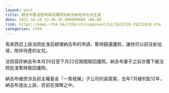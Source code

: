 ```yaml
---
layout: post
title: 納吉布獲准暫時取回護照到新加坡陪伴女兒生產
date: 2021-10-18 13:48:35.000000000 +08:00
link: https://news.rthk.hk/rthk/ch/component/k2/1615720-20211018.htm
categories: rthk
---
```


馬來西亞上訴法院批准前總理納吉布的申請，暫時歸還護照，讓他可以前往新加坡，陪伴待產的女兒。

法院容許納吉布本月20日至下月22日期間取回護照。納吉布妻子之前亦獲下級法院批准暫時取回護照。

納吉布被控涉及前主權基金「一馬發展」子公司的貪腐案，去年7月被判監12年，納吉布提出上訴，目前在保釋之中。

